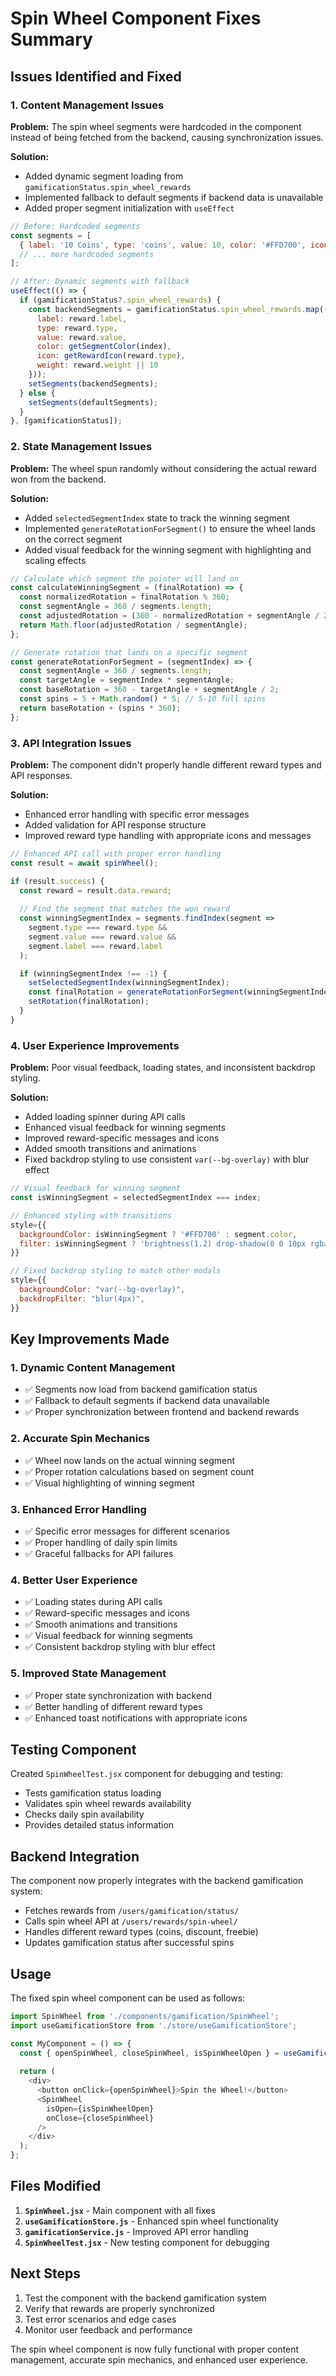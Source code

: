 # Spin Wheel Component Fixes Summary

## Issues Identified and Fixed

### 1. Content Management Issues

**Problem:** The spin wheel segments were hardcoded in the component instead of being fetched from the backend, causing synchronization issues.

**Solution:**
- Added dynamic segment loading from `gamificationStatus.spin_wheel_rewards`
- Implemented fallback to default segments if backend data is unavailable
- Added proper segment initialization with `useEffect`

```javascript
// Before: Hardcoded segments
const segments = [
  { label: '10 Coins', type: 'coins', value: 10, color: '#FFD700', icon: FaCoins },
  // ... more hardcoded segments
];

// After: Dynamic segments with fallback
useEffect(() => {
  if (gamificationStatus?.spin_wheel_rewards) {
    const backendSegments = gamificationStatus.spin_wheel_rewards.map((reward, index) => ({
      label: reward.label,
      type: reward.type,
      value: reward.value,
      color: getSegmentColor(index),
      icon: getRewardIcon(reward.type),
      weight: reward.weight || 10
    }));
    setSegments(backendSegments);
  } else {
    setSegments(defaultSegments);
  }
}, [gamificationStatus]);
```

### 2. State Management Issues

**Problem:** The wheel spun randomly without considering the actual reward won from the backend.

**Solution:**
- Added `selectedSegmentIndex` state to track the winning segment
- Implemented `generateRotationForSegment()` to ensure the wheel lands on the correct segment
- Added visual feedback for the winning segment with highlighting and scaling effects

```javascript
// Calculate which segment the pointer will land on
const calculateWinningSegment = (finalRotation) => {
  const normalizedRotation = finalRotation % 360;
  const segmentAngle = 360 / segments.length;
  const adjustedRotation = (360 - normalizedRotation + segmentAngle / 2) % 360;
  return Math.floor(adjustedRotation / segmentAngle);
};

// Generate rotation that lands on a specific segment
const generateRotationForSegment = (segmentIndex) => {
  const segmentAngle = 360 / segments.length;
  const targetAngle = segmentIndex * segmentAngle;
  const baseRotation = 360 - targetAngle + segmentAngle / 2;
  const spins = 5 + Math.random() * 5; // 5-10 full spins
  return baseRotation + (spins * 360);
};
```

### 3. API Integration Issues

**Problem:** The component didn't properly handle different reward types and API responses.

**Solution:**
- Enhanced error handling with specific error messages
- Added validation for API response structure
- Improved reward type handling with appropriate icons and messages

```javascript
// Enhanced API call with proper error handling
const result = await spinWheel();

if (result.success) {
  const reward = result.data.reward;
  
  // Find the segment that matches the won reward
  const winningSegmentIndex = segments.findIndex(segment => 
    segment.type === reward.type && 
    segment.value === reward.value &&
    segment.label === reward.label
  );

  if (winningSegmentIndex !== -1) {
    setSelectedSegmentIndex(winningSegmentIndex);
    const finalRotation = generateRotationForSegment(winningSegmentIndex);
    setRotation(finalRotation);
  }
}
```

### 4. User Experience Improvements

**Problem:** Poor visual feedback, loading states, and inconsistent backdrop styling.

**Solution:**
- Added loading spinner during API calls
- Enhanced visual feedback for winning segments
- Improved reward-specific messages and icons
- Added smooth transitions and animations
- Fixed backdrop styling to use consistent `var(--bg-overlay)` with blur effect

```javascript
// Visual feedback for winning segment
const isWinningSegment = selectedSegmentIndex === index;

// Enhanced styling with transitions
style={{
  backgroundColor: isWinningSegment ? '#FFD700' : segment.color,
  filter: isWinningSegment ? 'brightness(1.2) drop-shadow(0 0 10px rgba(255,215,0,0.5))' : 'none'
}}

// Fixed backdrop styling to match other modals
style={{
  backgroundColor: "var(--bg-overlay)",
  backdropFilter: "blur(4px)",
}}
```

## Key Improvements Made

### 1. Dynamic Content Management
- ✅ Segments now load from backend gamification status
- ✅ Fallback to default segments if backend data unavailable
- ✅ Proper synchronization between frontend and backend rewards

### 2. Accurate Spin Mechanics
- ✅ Wheel now lands on the actual winning segment
- ✅ Proper rotation calculations based on segment count
- ✅ Visual highlighting of winning segment

### 3. Enhanced Error Handling
- ✅ Specific error messages for different scenarios
- ✅ Proper handling of daily spin limits
- ✅ Graceful fallbacks for API failures

### 4. Better User Experience
- ✅ Loading states during API calls
- ✅ Reward-specific messages and icons
- ✅ Smooth animations and transitions
- ✅ Visual feedback for winning segments
- ✅ Consistent backdrop styling with blur effect

### 5. Improved State Management
- ✅ Proper state synchronization with backend
- ✅ Better handling of different reward types
- ✅ Enhanced toast notifications with appropriate icons

## Testing Component

Created `SpinWheelTest.jsx` component for debugging and testing:
- Tests gamification status loading
- Validates spin wheel rewards availability
- Checks daily spin availability
- Provides detailed status information

## Backend Integration

The component now properly integrates with the backend gamification system:
- Fetches rewards from `/users/gamification/status/`
- Calls spin wheel API at `/users/rewards/spin-wheel/`
- Handles different reward types (coins, discount, freebie)
- Updates gamification status after successful spins

## Usage

The fixed spin wheel component can be used as follows:

```javascript
import SpinWheel from './components/gamification/SpinWheel';
import useGamificationStore from './store/useGamificationStore';

const MyComponent = () => {
  const { openSpinWheel, closeSpinWheel, isSpinWheelOpen } = useGamificationStore();
  
  return (
    <div>
      <button onClick={openSpinWheel}>Spin the Wheel!</button>
      <SpinWheel 
        isOpen={isSpinWheelOpen}
        onClose={closeSpinWheel}
      />
    </div>
  );
};
```

## Files Modified

1. **`SpinWheel.jsx`** - Main component with all fixes
2. **`useGamificationStore.js`** - Enhanced spin wheel functionality
3. **`gamificationService.js`** - Improved API error handling
4. **`SpinWheelTest.jsx`** - New testing component for debugging

## Next Steps

1. Test the component with the backend gamification system
2. Verify that rewards are properly synchronized
3. Test error scenarios and edge cases
4. Monitor user feedback and performance

The spin wheel component is now fully functional with proper content management, accurate spin mechanics, and enhanced user experience.
